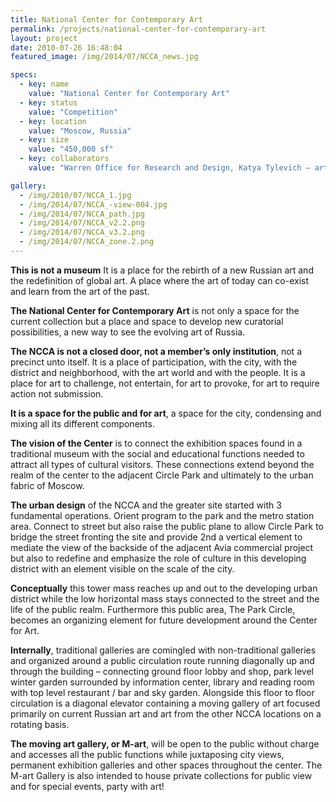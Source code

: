 ```yaml
---
title: National Center for Contemporary Art
permalink: /projects/national-center-for-contemporary-art
layout: project
date: 2010-07-26 16:48:04
featured_image: /img/2014/07/NCCA_news.jpg

specs:
  - key: name
    value: "National Center for Contemporary Art"
  - key: status
    value: "Competition"
  - key: location
    value: "Moscow, Russia"
  - key: size
    value: "450,000 sf"
  - key: collaborators
    value: "Warren Office for Research and Design, Katya Tylevich – art consulting, Luminesce – lighting, Lydia  Bryans – translation."

gallery:
  - /img/2010/07/NCCA_1.jpg
  - /img/2014/07/NCCA_-view-004.jpg
  - /img/2014/07/NCCA_path.jpg
  - /img/2014/07/NCCA_v2.2.png
  - /img/2014/07/NCCA_v3.2.png
  - /img/2014/07/NCCA_zone.2.png
---
```


<strong>This is not a museum</strong>
It is a place for the rebirth of a new Russian art and the redefinition of global art.
A place where the art of today can co-exist and learn from the art of the past.

<strong>The National Center for Contemporary Art</strong> is not only a space for the current collection but a place and space to develop new curatorial possibilities, a new way to see the evolving art of Russia.

<strong>The NCCA is not a closed door, not a member’s only institution</strong>, not a precinct unto itself. It is a place of participation, with the city, with the district and neighborhood, with the art world and with the people. It is a place for art to challenge, not entertain, for art to provoke, for art to require action not submission.

<strong>It is a space for the public and for art</strong>, a space for the city, condensing and mixing all its different components.

<strong>The vision of the Center</strong> is to connect the exhibition spaces found in a traditional museum with the social and educational functions needed to attract all types of cultural visitors. These connections extend beyond the realm of the center to the adjacent Circle Park and ultimately to the urban fabric of Moscow.

<strong>The urban design</strong> of the NCCA and the greater site started with 3 fundamental operations. Orient program to the park and the metro station area. Connect to street but also raise the public plane to allow Circle Park to bridge the street fronting the site and provide 2nd a vertical element to mediate the view of the backside of the adjacent Avia commercial project but also to redefine and emphasize the role of culture in this developing district with an element visible on the scale of the city.

<strong>Conceptually</strong> this tower mass reaches up and out to the developing urban district while the low horizontal mass stays connected to the street and the life of the public realm. Furthermore this public area, The Park Circle, becomes an organizing element for future development around the Center for Art.

<strong>Internally</strong>, traditional galleries are comingled with non-traditional galleries and organized around a public circulation route running diagonally up and through the building – connecting ground floor lobby and shop, park level winter garden surrounded by information center, library and reading room with top level restaurant / bar and sky garden. Alongside this floor to floor circulation is a diagonal elevator containing a moving gallery of art focused primarily on current Russian art and art from the other NCCA locations on a rotating basis.

<strong>The moving art gallery, or M-art</strong>, will be open to the public without charge and accesses all the public functions while juxtaposing city views, permanent exhibition galleries and other spaces throughout the center. The M-art Gallery is also intended to house private collections for public view and for special events, party with art!
